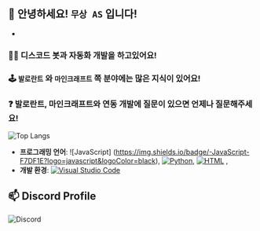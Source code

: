 ## 👋 안녕하세요! `무상 AS` 입니다!
- 
### 🧑‍💻 디스코드 봇과 자동화 개발을 하고있어요!
### 🕹️ `발로란트` 와 `마인크래프트` 쪽 분야에는 많은 지식이 있어요!
### ❓ 발로란트, 마인크래프트와 연동 개발에 질문이 있으면 언제나 질문해주세요!

![Top Langs](https://github-readme-stats.vercel.app/api/top-langs/?username=dev-free-as&layout=compact)

- **프로그래밍 언어**: ![JavaScript] (https://img.shields.io/badge/-JavaScript-F7DF1E?logo=javascript&logoColor=black), [![Python](https://img.shields.io/badge/Python-3776AB?logo=python&logoColor=fff)](#), [![HTML](https://img.shields.io/badge/HTML-%23E34F26.svg?logo=html5&logoColor=white)](#) , 
- **개발 환경**: [![Visual Studio Code](https://custom-icon-badges.demolab.com/badge/Visual%20Studio%20Code-0078d7.svg?logo=vsc&logoColor=white)](#)

## 📫 Discord Profile
![Discord](https://discord-badge.vercel.app/api/user/1330038624229789746)
